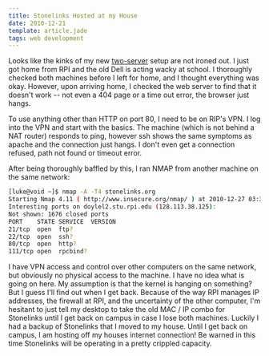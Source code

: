 ```yaml
---
title: Stonelinks Hosted at my House
date: 2010-12-21
template: article.jade
tags: web development
---
```


Looks like the kinks of my new [two-server](dr-serverlove-or-how-i-learned-to-stop-worrying-and-love-the-raid.html) setup are not ironed out. I just got home from RPI and the old Dell is acting wacky at school. I thoroughly checked both machines before I left for home, and I thought everything was okay. However, upon arriving home, I checked the web server to find that it doesn't work -- not even a 404 page or a time out error, the browser just hangs.

To use anything other than HTTP on port 80, I need to be on RIP's VPN. I log into the VPN and start with the basics. The machine (which is not behind a NAT router) responds to ping, however ssh shows the same symptoms as apache and the connection just hangs. I don't even get a connection refused, path not found or timeout error.

After being thoroughly baffled by this, I ran NMAP from another machine on the same network:

```bash
[luke@void ~]$ nmap -A -T4 stonelinks.org
Starting Nmap 4.11 ( http://www.insecure.org/nmap/ ) at 2010-12-27 03:39 EST
Interesting ports on doylel2.stu.rpi.edu (128.113.38.125):
Not shown: 1676 closed ports
PORT    STATE SERVICE  VERSION
21/tcp  open  ftp?
22/tcp  open  ssh?
80/tcp  open  http?
111/tcp open  rpcbind?
```

I have VPN access and control over other computers on the same network, but obviously no physical access to the machine. I have no idea what is going on here. My assumption is that the kernel is hanging on something? But I guess I'll find out when I get back. Because of the way RPI manages IP addresses, the firewall at RPI, and the uncertainty of the other computer, I'm hesitant to just tell my desktop to take the old MAC / IP combo for Stonelinks until I get back on campus in case I lose both machines. Luckily I had a backup of Stonelinks that I moved to my house. Until I get back on campus, I am hosting off my houses internet connection! Be warned in this time Stonelinks will be operating in a pretty crippled capacity.
